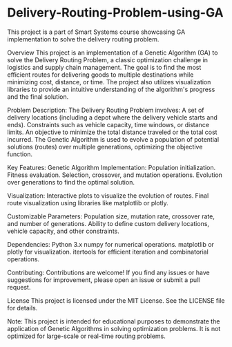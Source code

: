 # Delivery-Routing-Problem-using-GA
This project is a part of Smart Systems course showcasing GA implementation to solve the delivery routing problem.

Overview
This project is an implementation of a Genetic Algorithm (GA) to solve the Delivery Routing Problem, a classic optimization challenge in logistics and supply chain management. The goal is to find the most efficient routes for delivering goods to multiple destinations while minimizing cost, distance, or time. The project also utilizes visualization libraries to provide an intuitive understanding of the algorithm's progress and the final solution.

Problem Description:
The Delivery Routing Problem involves:
A set of delivery locations (including a depot where the delivery vehicle starts and ends).
Constraints such as vehicle capacity, time windows, or distance limits.
An objective to minimize the total distance traveled or the total cost incurred.
The Genetic Algorithm is used to evolve a population of potential solutions (routes) over multiple generations, optimizing the objective function.

Key Features:
Genetic Algorithm Implementation:
Population initialization.
Fitness evaluation.
Selection, crossover, and mutation operations.
Evolution over generations to find the optimal solution.

Visualization:
Interactive plots to visualize the evolution of routes.
Final route visualization using libraries like matplotlib or plotly.

Customizable Parameters:
Population size, mutation rate, crossover rate, and number of generations.
Ability to define custom delivery locations, vehicle capacity, and other constraints.

Dependencies:
Python 3.x
numpy for numerical operations.
matplotlib or plotly for visualization.
itertools for efficient iteration and combinatorial operations.

Contributing:
Contributions are welcome! If you find any issues or have suggestions for improvement, please open an issue or submit a pull request.

License
This project is licensed under the MIT License. See the LICENSE file for details.

Note: This project is intended for educational purposes to demonstrate the application of Genetic Algorithms in solving optimization problems. It is not optimized for large-scale or real-time routing problems.
